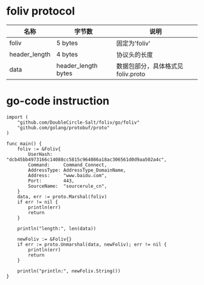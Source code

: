 # foliv protocol

| 名称   | 字节数  | 说明  |
|  ----  | ----  | ----  |
| foliv  | 5 bytes | 固定为'foliv' |
| header_length  | 4 bytes | 协议头的长度 |
| data | header_length bytes | 数据包部分，具体格式见foliv.proto |

# go-code instruction

```
import (
	"github.com/DoubleCircle-Salt/foliv/go/foliv"
	"github.com/golang/protobuf/proto"
)

func main() {
	foliv := &Foliv{
		UserHash:    "dcb45bb4973166c14088cc5815c964086a18ac306561d0d9aa502a4c",
		Command:     Command_Connect,
		AddressType: AddressType_DomainName,
		Address:     "www.baidu.com",
		Port:        443,
		SourceName:  "sourcerule_cn",
	}
	data, err := proto.Marshal(foliv)
	if err != nil {
		println(err)
		return
	}

	println("length:", len(data))

	newFoliv := &Foliv{}
	if err := proto.Unmarshal(data, newFoliv); err != nil {
		println(err)
		return
	}

	println("println:", newFoliv.String())
}

```
